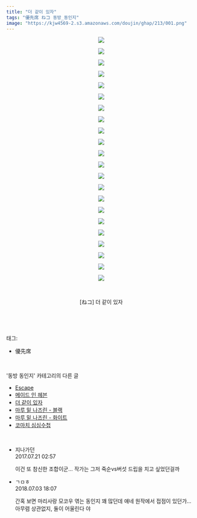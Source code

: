 ```yaml
---
title: "더 같이 있자"
tags: "優先席 ねコ 동방_동인지"
image: "https://kjw4569-2.s3.amazonaws.com/doujin/ghap/213/001.png"
---
```

<div class="article">
<p style="text-align: center; clear: none; float: none;"><img src="{{ site.imgserver9 }}/ghap/213/001.png"/></p>
<p style="text-align: center; clear: none; float: none;"><img src="{{ site.imgserver9 }}/ghap/213/002.png"/></p>
<p style="text-align: center; clear: none; float: none;"><img src="{{ site.imgserver9 }}/ghap/213/003.png"/></p>
<p style="text-align: center; clear: none; float: none;"><img src="{{ site.imgserver9 }}/ghap/213/004.png"/></p>
<p style="text-align: center; clear: none; float: none;"><img src="{{ site.imgserver9 }}/ghap/213/005.png"/></p>
<p style="text-align: center; clear: none; float: none;"><img src="{{ site.imgserver9 }}/ghap/213/006.png"/></p>
<p style="text-align: center; clear: none; float: none;"><img src="{{ site.imgserver9 }}/ghap/213/007.png"/></p>
<p style="text-align: center; clear: none; float: none;"><img src="{{ site.imgserver9 }}/ghap/213/008.png"/></p>
<p style="text-align: center; clear: none; float: none;"><img src="{{ site.imgserver9 }}/ghap/213/009.png"/></p>
<p style="text-align: center; clear: none; float: none;"><img src="{{ site.imgserver9 }}/ghap/213/010.png"/></p>
<p style="text-align: center; clear: none; float: none;"><img src="{{ site.imgserver9 }}/ghap/213/011.png"/></p>
<p style="text-align: center; clear: none; float: none;"><img src="{{ site.imgserver9 }}/ghap/213/012.png"/></p>
<p style="text-align: center; clear: none; float: none;"><img src="{{ site.imgserver9 }}/ghap/213/013.png"/></p>
<p style="text-align: center; clear: none; float: none;"><img src="{{ site.imgserver9 }}/ghap/213/014.png"/></p>
<p style="text-align: center; clear: none; float: none;"><img src="{{ site.imgserver9 }}/ghap/213/015.png"/></p>
<p style="text-align: center; clear: none; float: none;"><img src="{{ site.imgserver9 }}/ghap/213/016.png"/></p>
<p style="text-align: center; clear: none; float: none;"><img src="{{ site.imgserver9 }}/ghap/213/017.png"/></p>
<p style="text-align: center; clear: none; float: none;"><img src="{{ site.imgserver9 }}/ghap/213/018.png"/></p>
<p style="text-align: center; clear: none; float: none;"><img src="{{ site.imgserver9 }}/ghap/213/019.png"/></p>
<p style="text-align: center; clear: none; float: none;"><img src="{{ site.imgserver9 }}/ghap/213/020.png"/></p>
<p style="text-align: center; clear: none; float: none;"><img src="{{ site.imgserver9 }}/ghap/213/021.png"/></p>
<p style="text-align: center; clear: none; float: none;"><img src="{{ site.imgserver9 }}/ghap/213/022.png"/></p>
<p style="text-align: center; clear: none; float: none;"><br/></p>
<p style="text-align: center; clear: none; float: none;">[ねコ] 더 같이 있자</p>
<p><br/></p>
</div><br/>
<div class="tagTrail">
<p>태그: </p>
<ul>
<li>優先席</li>
</ul>
</div><br/>
<div class="another">
<p>'동방 동인지' 카테고리의 다른 글</p>
<ul>
<li><a href="/ghap_215">Escape</a></li>
<li><a href="/ghap_214">메이드 인 헤븐</a></li>
<li><a href="/ghap_213">더 같이 있자</a></li>
<li><a href="/ghap_212">마루 밑 나즈린 - 블랙</a></li>
<li><a href="/ghap_211">마루 밑 나즈린 - 화이트</a></li>
<li><a href="/ghap_210">코마치 심심수첩</a></li>
</ul>
</div><br/>
<div class="cb_module cb_fluid">
<div class="cb_wrt cb_profile">
<div class="comment">
<ul>
<li class="cb_thumb_off" id="comment15040786">
<div class="cb_comment_area">
<div class="cb_info_area">
<div class="cb_section">
<span class="cb_nick_name">지나가던</span>
</div>
<div class="cb_section">
<span class="cb_date">2017.07.21 02:57 </span>
</div>
</div>
<div class="cb_dsc_comment">
<p class="cb_dsc">
											이건 또 참신한 조합이군... 작가는 그저 죽순vs버섯 드립을 치고 싶었던걸까
										</p>
</div>
</div></li>
<li class="cb_thumb_off" id="comment15280216">
<div class="cb_comment_area">
<div class="cb_info_area">
<div class="cb_section">
<span class="cb_nick_name">ㄱㅁㅎ</span>
</div>
<div class="cb_section">
<span class="cb_date">2018.07.03 18:07 </span>
</div>
</div>
<div class="cb_dsc_comment">
<p class="cb_dsc">
											간혹 보면 마리사랑 모코우 엮는 동인지 꽤 많던데 얘네 원작에서 접점이 있던가... 아무렴 상관없지, 둘이 어울린다 야
										</p>
</div>
</div></li>
</ul>
</div>
</div><!-- commentList close -->
</div><br/>
